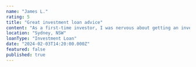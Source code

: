 ```yaml
---
name: "James L."
rating: 5
title: "Great investment loan advice"
content: "As a first-time investor, I was nervous about getting an investment loan. The team explained everything clearly and secured me a competitive rate. Their knowledge of the investment property market is impressive."
location: "Sydney, NSW"
loanType: "Investment Loan"
date: "2024-02-03T14:20:00.000Z"
featured: false
published: true
---
```

